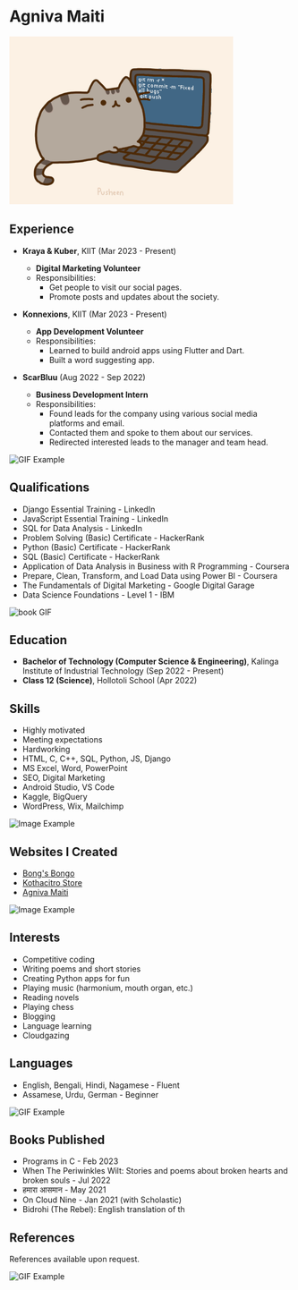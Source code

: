 # Agniva Maiti

![Just a gif](https://raw.githubusercontent.com/fate0/fate0/master/artwork/pusheencode.gif)

## Experience
- **Kraya & Kuber**, KIIT (Mar 2023 - Present)
  - **Digital Marketing Volunteer**
  - Responsibilities:
    - Get people to visit our social pages.
    - Promote posts and updates about the society.

- **Konnexions**, KIIT (Mar 2023 - Present)
  - **App Development Volunteer**
  - Responsibilities:
    - Learned to build android apps using Flutter and Dart.
    - Built a word suggesting app.

- **ScarBluu** (Aug 2022 - Sep 2022)
  - **Business Development Intern**
  - Responsibilities:
    - Found leads for the company using various social media platforms and email.
    - Contacted them and spoke to them about our services.
    - Redirected interested leads to the manager and team head.

![GIF Example](https://thumbs.gfycat.com/UnhappyDeterminedLark-size_restricted.gif)

## Qualifications
- Django Essential Training - LinkedIn
- JavaScript Essential Training - LinkedIn
- SQL for Data Analysis - LinkedIn
- Problem Solving (Basic) Certificate - HackerRank
- Python (Basic) Certificate - HackerRank
- SQL (Basic) Certificate - HackerRank
- Application of Data Analysis in Business with R Programming - Coursera
- Prepare, Clean, Transform, and Load Data using Power BI - Coursera
- The Fundamentals of Digital Marketing - Google Digital Garage
- Data Science Foundations - Level 1 - IBM

![book GIF](https://media.giphy.com/media/6bjWIzKKkTvnG/giphy.gif)

## Education
- **Bachelor of Technology (Computer Science & Engineering)**, Kalinga Institute of Industrial Technology (Sep 2022 - Present)
- **Class 12 (Science)**, Hollotoli School (Apr 2022)

## Skills
- Highly motivated
- Meeting expectations
- Hardworking
- HTML, C, C++, SQL, Python, JS, Django
- MS Excel, Word, PowerPoint
- SEO, Digital Marketing
- Android Studio, VS Code
- Kaggle, BigQuery
- WordPress, Wix, Mailchimp

![Image Example](https://encrypted-tbn0.gstatic.com/images?q=tbn:ANd9GcT4XeWxoGKJu8E7CA699mPoYn6ML-iGwy_0IA&usqp=CAU)

## Websites I Created
- [Bong's Bongo](https://bongsbongo.wordpress.com)
- [Kothacitro Store](https://kothacitro999.wixsite.com/kothacitrostore)
- [Agniva Maiti](https://maitiagniva.wixsite.com/agniva-maiti)

![Image Example](https://encrypted-tbn0.gstatic.com/images?q=tbn:ANd9GcR0YF_dqhVoArLhbY3CgacVjuMQI6B2NojK6g&usqp=CAU)

## Interests
- Competitive coding
- Writing poems and short stories
- Creating Python apps for fun
- Playing music (harmonium, mouth organ, etc.)
- Reading novels
- Playing chess
- Blogging
- Language learning
- Cloudgazing

## Languages
- English, Bengali, Hindi, Nagamese - Fluent
- Assamese, Urdu, German - Beginner

![GIF Example](https://i.pinimg.com/originals/0c/47/a3/0c47a3648c73823d3b24d12a420d68aa.gif)


## Books Published
- Programs in C - Feb 2023
- When The Periwinkles Wilt: Stories and poems about broken hearts and broken souls - Jul 2022
- हमारा आसमान - May 2021
- On Cloud Nine - Jan 2021 (with Scholastic)
- Bidrohi (The Rebel): English translation of th

## References
References available upon request.

![GIF Example](https://i.pinimg.com/originals/0c/e4/ee/0ce4eec868486279112a1d14b16762b6.gif)
